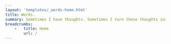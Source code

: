 ```yaml
---
layout: 'templates/_words-home.html'
title: Words.
summary: Sometimes I have thoughts. Sometimes I turn these thoughts into words. You can read those words here.
breadcrumbs:
    -   title: Home
        url: /
---
```

